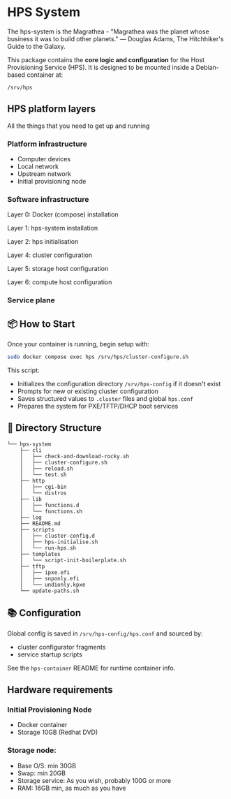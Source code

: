 # HPS System

The hps-system is the Magrathea - "Magrathea was the planet whose business it was to build other planets." — Douglas Adams, The Hitchhiker's Guide to the Galaxy.


This package contains the **core logic and configuration** for the Host Provisioning Service (HPS). It is designed to be mounted inside a Debian-based container at:

```
/srv/hps
```


## HPS platform layers

All the things that you need to get up and running

### Platform infrastructure

- Computer devices
- Local network
- Upstream network
- Initial provisioning node

### Software infrastructure

Layer 0: Docker (compose) installation

Layer 1: hps-system installation

Layer 2: hps initialisation

Layer 4: cluster configuration

Layer 5: storage host configuration

Layer 6: compute host configuration

### Service plane


## 📦 How to Start

Once your container is running, begin setup with:

```bash
sudo docker compose exec hps /srv/hps/cluster-configure.sh
```

This script:
- Initializes the configuration directory `/srv/hps-config` if it doesn't exist
- Prompts for new or existing cluster configuration
- Saves structured values to `.cluster` files and global `hps.conf`
- Prepares the system for PXE/TFTP/DHCP boot services

## 📁 Directory Structure

```
└── hps-system
    ├── cli
    │   ├── check-and-download-rocky.sh
    │   ├── cluster-configure.sh
    │   ├── reload.sh
    │   └── test.sh
    ├── http
    │   ├── cgi-bin
    │   └── distros
    ├── lib
    │   ├── functions.d
    │   └── functions.sh
    ├── log
    ├── README.md
    ├── scripts
    │   ├── cluster-config.d
    │   ├── hps-initialise.sh
    │   └── run-hps.sh
    ├── templates
    │   └── script-init-boilerplate.sh
    ├── tftp
    │   ├── ipxe.efi
    │   ├── snponly.efi
    │   └── undionly.kpxe
    └── update-paths.sh

```

## 📚 Configuration

Global config is saved in `/srv/hps-config/hps.conf` and sourced by:
- cluster configurator fragments
- service startup scripts

See the `hps-container` README for runtime container info.

## Hardware requirements

### Initial Provisioning Node

- Docker container
- Storage 10GB (Redhat DVD)

### Storage node:

- Base O/S: min 30GB
- Swap: min 20GB
- Storage service: As you wish, probably 100G or more
- RAM: 16GB min, as much as you have


